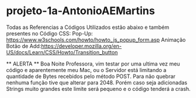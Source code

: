 # projeto-1a-AntonioAEMartins

Todas as Referencias a Códigos Utilizados estão abaixo e também presentes no Código CSS:
Pop-Up: https://www.w3schools.com/howto/howto_js_popup_form.asp
Animação Botão de Add:https://developer.mozilla.org/en-US/docs/Learn/CSS/Howto/Transition_button



** ALERTA **
Boa Noite Professora, vim testar por uma ultima vez meu código e aparentemente meu Mac, ou o Servidor está limitando a quantidade de Bytes recebidos pelo método POST. Para não quebrar nenhuma função tive que alterar para 2048. Porém caso seja adicionadas Strings muito grandes este limite será pequeno e o código tenderá a crash.